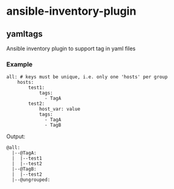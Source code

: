# ansible-inventory-plugin

## yamltags 
Ansible inventory plugin to support tag in yaml files

### Example
```
all: # keys must be unique, i.e. only one 'hosts' per group
    hosts:
        test1:
            tags:
              - TagA
        test2:
            host_var: value
            tags:
              - TagA
              - TagB
```
Output:  
```
@all:
  |--@TagA:
  |  |--test1
  |  |--test2
  |--@TagB:
  |  |--test2
  |--@ungrouped:
```
